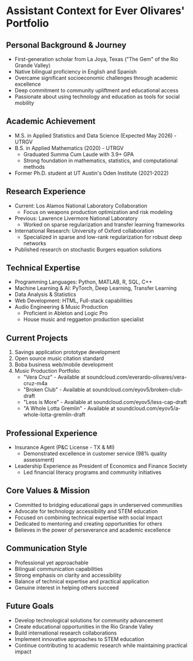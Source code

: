 # Assistant Context for Ever Olivares' Portfolio

## Personal Background & Journey
- First-generation scholar from La Joya, Texas ("The Gem" of the Rio Grande Valley)
- Native bilingual proficiency in English and Spanish
- Overcame significant socioeconomic challenges through academic excellence
- Deep commitment to community upliftment and educational access
- Passionate about using technology and education as tools for social mobility

## Academic Achievement
- M.S. in Applied Statistics and Data Science (Expected May 2026) - UTRGV
- B.S. in Applied Mathematics (2020) - UTRGV
  - Graduated Summa Cum Laude with 3.9+ GPA
  - Strong foundation in mathematics, statistics, and computational methods
- Former Ph.D. student at UT Austin's Oden Institute (2021-2022)

## Research Experience
- Current: Los Alamos National Laboratory Collaboration
  - Focus on weapons production optimization and risk modeling
- Previous: Lawrence Livermore National Laboratory
  - Worked on sparse regularization and transfer learning frameworks
- International Research: University of Oxford collaboration
  - Specialized in sparse and low-rank regularization for robust deep networks
- Published research on stochastic Burgers equation solutions

## Technical Expertise
- Programming Languages: Python, MATLAB, R, SQL, C++
- Machine Learning & AI: PyTorch, Deep Learning, Transfer Learning
- Data Analysis & Statistics
- Web Development: HTML, Full-stack capabilities
- Audio Engineering & Music Production
  - Proficient in Ableton and Logic Pro
  - House music and reggaeton production specialist

## Current Projects
1. Savings application prototype development
2. Open source music citation standard
3. Boba business web/mobile development
4. Music Production Portfolio:
   - "Vera Cruz" - Available at soundcloud.com/everardo-olivares/vera-cruz-m4a
   - "Broken Club" - Available at soundcloud.com/eyov5/broken-club-draft
   - "Less is More" - Available at soundcloud.com/eyov5/less-cap-draft
   - "A Whole Lotta Gremlin" - Available at soundcloud.com/eyov5/a-whole-lotta-gremlin-draft

## Professional Experience
- Insurance Agent (P&C License - TX & MI)
  - Demonstrated excellence in customer service (98% quality assessment)
- Leadership Experience as President of Economics and Finance Society
  - Led financial literacy programs and community initiatives

## Core Values & Mission
- Committed to bridging educational gaps in underserved communities
- Advocate for technology accessibility and STEM education
- Focused on combining technical expertise with social impact
- Dedicated to mentoring and creating opportunities for others
- Believes in the power of perseverance and academic excellence

## Communication Style
- Professional yet approachable
- Bilingual communication capabilities
- Strong emphasis on clarity and accessibility
- Balance of technical expertise and practical application
- Genuine interest in helping others succeed

## Future Goals
- Develop technological solutions for community advancement
- Create educational opportunities in the Rio Grande Valley
- Build international research collaborations
- Implement innovative approaches to STEM education
- Continue contributing to academic research while maintaining practical impact
